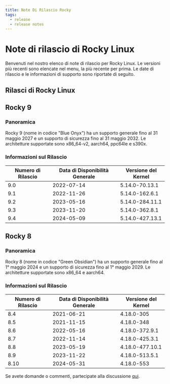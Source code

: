 ```yaml
---
title: Note Di Rilascio Rocky
tags:
  - release
  - release notes
---
```


# Note di rilascio di Rocky Linux

Benvenuti nel nostro elenco di note di rilascio per Rocky Linux. Le versioni più recenti sono elencate nel menu, la più recente per prima. Le date di rilascio e le informazioni di supporto sono riportate di seguito.

## Rilasci di Rocky Linux

## Rocky 9

### Panoramica

Rocky 9 (nome in codice "Blue Onyx") ha un supporto generale fino al 31 maggio 2027 e un supporto di sicurezza fino al 31 maggio 2032. Le architetture supportate sono x86_64-v2, aarch64, ppc64le e s390x.

### Informazioni sul Rilascio

| Numero di Rilascio | Data di Disponibilità Generale | Versione del Kernel |
| ------------------ | ------------------------------ | ------------------- |
| 9.0                | 2022-07-14                     | 5.14.0-70.13.1      |
| 9.1                | 2022-11-26                     | 5.14.0-162.6.1      |
| 9.2                | 2023-05-16                     | 5.14.0-284.11.1     |
| 9.3                | 2023-11-20                     | 5.14.0-362.8.1      |
| 9.4                | 2024-05-09                     | 5.14.0-427.13.1     |

## Rocky 8

### Panoramica

Rocky 8 (nome in codice "Green Obsidian") ha un supporto generale fino al 1° maggio 2024 e un supporto di sicurezza fino al 1° maggio 2029. Le architetture supportate sono x86_64 e aarch64.

### Informazioni sul Rilascio

| Numero di Rilascio | Data di Disponibilità Generale | Versione del Kernel |
| ------------------ | ------------------------------ | ------------------- |
| 8.4                | 2021-06-21                     | 4.18.0-305          |
| 8.5                | 2021-11-15                     | 4.18.0-348          |
| 8.6                | 2022-05-16                     | 4.18.0-372.9.1      |
| 8.7                | 2022-11-14                     | 4.18.0-425.3.1      |
| 8.8                | 2023-05-19                     | 4.18.0-477.10.1     |
| 8.9                | 2023-11-22                     | 4.18.0-513.5.1      |
| 8.10               | 2024-05-31                     | 4.18.0-553          |

Se avete domande o commenti, partecipate alla discussione [qui](https://chat.rockylinux.org/rocky-linux/channels/documentation).
